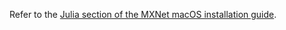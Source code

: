 Refer to the [Julia section of the MXNet macOS installation guide](/get_started/osx_setup.html#install-the-mxnet-package-for-julia).